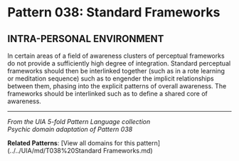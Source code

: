# Pattern 038: Standard Frameworks

## INTRA-PERSONAL ENVIRONMENT

In certain areas of a field of awareness clusters of perceptual frameworks do not provide a sufficiently high degree of integration. Standard perceptual frameworks should then be interlinked together (such as in a rote learning or meditation sequence) such as to engender the implicit relationships between them, phasing into the explicit patterns of overall awareness. The frameworks should be interlinked such as to define a shared core of awareness.

---

*From the UIA 5-fold Pattern Language collection*  
*Psychic domain adaptation of Pattern 038*

**Related Patterns**: [View all domains for this pattern](../../UIA/md/T038%20Standard Frameworks.md)
